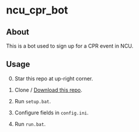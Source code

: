 # ncu_cpr_bot

## About

This is a bot used to sign up for a CPR event in NCU.

## Usage

0. Star this repo at up-right corner.

1. Clone / [Download this repo](https://github.com/wst24365888/ncu_cpr_bot/archive/refs/heads/main.zip).

2. Run `setup.bat`.

3. Configure fields in `config.ini`.

4. Run `run.bat`.
